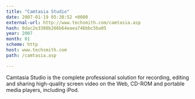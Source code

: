 ```yaml
---
title: "Camtasia Studio"
date: 2007-01-19 05:38:52 +0000
external-url: http://www.techsmith.com/camtasia.asp
hash: 8dac2e3308b266b64eaea746bbc5ba05
year: 2007
month: 01
scheme: http
host: www.techsmith.com
path: /camtasia.asp

---
```


Camtasia Studio is the complete professional solution for recording, editing and sharing high-quality screen video on the Web, CD-ROM and portable media players, including iPod.

